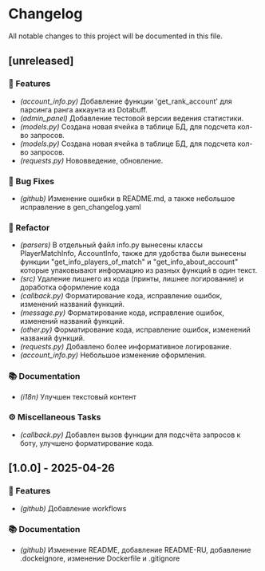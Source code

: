 # Changelog

All notable changes to this project will be documented in this file.

## [unreleased]

### 🚀 Features

- *(account_info.py)* Добавление функции 'get_rank_account' для парсинга ранга аккаунта из Dotabuff.
- *(admin_panel)* Добавление тестовой версии ведения статистики.
- *(models.py)* Создана новая ячейка в таблице БД, для подсчета кол-во запросов.
- *(models.py)* Создана новая ячейка в таблице БД, для подсчета кол-во запросов.
- *(requests.py)* Нововведение, обновление.

### 🐛 Bug Fixes

- *(github)* Изменение ошибки в README.md, а также небольшое исправление в gen_changelog.yaml

### 🚜 Refactor

- *(parsers)* В отдельный файл info.py вынесены классы PlayerMatchInfo, AccountInfo, также для удобства были вынесены функции "get_info_players_of_match" и "get_info_about_account" которые упаковывают информацию из разных функций в один текст.
- *(src)* Удаление лишнего из кода (принты, лишнее логирование) и доработка оформление кода
- *(callback.py)* Форматирование кода, исправление ошибок, изменений названий функций.
- *(message.py)* Форматирование кода, исправление ошибок, изменений названий функций.
- *(other.py)* Форматирование кода, исправление ошибок, изменений названий функций.
- *(requests.py)* Добавлено более информативное логирование.
- *(account_info.py)* Небольшое изменение оформления.

### 📚 Documentation

- *(i18n)* Улучшен текстовый контент

### ⚙️ Miscellaneous Tasks

- *(callback.py)* Добавлен вызов функции для подсчёта запросов к боту, улучшено форматирование кода.

## [1.0.0] - 2025-04-26

### 🚀 Features

- *(github)* Добавление workflows

### 📚 Documentation

- *(github)* Изменение README, добавление README-RU, добавление .dockeignore, изменение Dockerfile и .gitignore

<!-- generated by git-cliff -->

